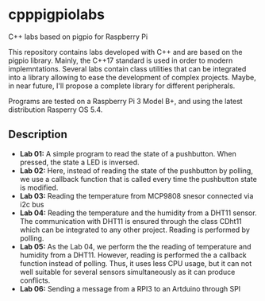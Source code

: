 # cpppigpiolabs
C++ labs based on pigpio for Raspberry Pi


This repository contains labs developed with C++ and are based on the pigpio library. Mainly, the C++17 standard is used in order to modern implemntations. Several labs contain class utilities that can be integrated into a library allowing to ease the development of complex projects. Maybe, in near future, I'll propose a complete library for different peripherals.

Programs are tested on a Raspberry Pi 3 Model B+, and using the latest distribution Rasperry OS 5.4.

## Description

* **Lab 01:** A simple program to read the state of a pushbutton. When pressed, the state a LED is inversed.
* **Lab 02:** Here, instead of reading the state of the pushbutton by polling, we use a callback function that is called every time the pushbutton state is modified.
* **Lab 03:** Reading the temperature from MCP9808 snesor connected via i2c bus
* **Lab 04:** Reading the temperature and the humidity from a DHT11 sensor. The communication with DHT11 is ensured through the class CDht11 which can be integrated to any other project. Reading is performed by polling.   
* **Lab 05:** As the Lab 04, we perform the the reading of temperature and humidity from a DHT11. However, reading is performed the a callback function instead of polling. Thus, it uses less CPU usage, but it can not well suitable for several sensors simultaneously as it can produce conflicts.
* **Lab 06:** Sending a message from a RPI3 to an Artduino through SPI
